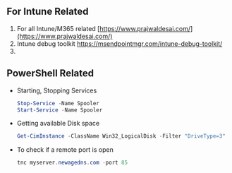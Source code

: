 ## For Intune Related

1. For all Intune/M365 related [https://www.prajwaldesai.com/](https://www.prajwaldesai.com/)
2. Intune debug toolkit <https://msendpointmgr.com/intune-debug-toolkit/>
3. 


## PowerShell Related

- Starting, Stopping Services

  ```powershell
  Stop-Service -Name Spooler
  Start-Service -Name Spooler
  ```

- Getting available Disk space

    ```powershell
    Get-CimInstance -ClassName Win32_LogicalDisk -Filter "DriveType=3"
    ```

- To check if a remote port is open

    ``` powershell
    tnc myserver.newagedns.com -port 85
    ```
